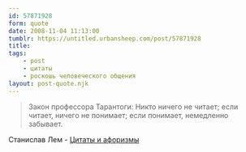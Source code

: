```yaml
---
id: 57871928
form: quote
date: 2008-11-04 11:13:00
tumblr: https://untitled.urbansheep.com/post/57871928
title: 
tags:
    - post
    - цитаты
    - роскошь человеческого общения
layout: post-quote.njk
---
```


<blockquote>
Закон профессора Тарантоги: Никто ничего не читает; если читает, ничего не понимает; если понимает, немедленно забывает.
</blockquote>

Станислав Лем - <a href="http://stanislawlem.ru/quote.shtml">Цитаты и афоризмы</a>

